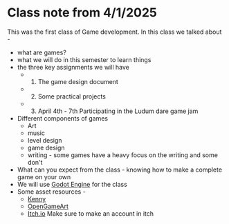 # Class note from 4/1/2025

This was the first class of Game development. In this class we talked about -

- what are games?
- what we will do in this semester to learn things
- the three key assignments we will have
    - 1. The game design document
    - 2. Some practical projects
    - 3. April 4th - 7th Participating in the Ludum dare game jam
- Different components of games
    - Art
    - music
    - level design
    - game design
    - writing - some games have a heavy focus on the writing and some don't
- What can you expect from the class - knowing how to make a complete game on your own
- We will use [Godot Engine](https://godotengine.org/) for the class
- Some asset resources - 
    - [Kenny](https://kenney.nl/assets)
    - [OpenGameArt](https://opengameart.org/)
    - [Itch.io](https://itch.io/) Make sure to make an account in itch


